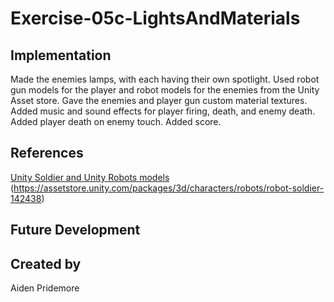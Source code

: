 # Exercise-05c-LightsAndMaterials


## Implementation
Made the enemies lamps, with each having their own spotlight. Used robot gun models for the player and robot models for the enemies from the Unity Asset store. Gave the enemies and player gun custom material textures. Added music and sound effects for player firing, death, and enemy death. Added player death on enemy touch. Added score.
## References
[Unity Soldier and Unity Robots models ](https://assetstore.unity.com/packages/3d/characters/enemy-robots-134968?clickref=1011lzT9cv8G&utm_source=partnerize&utm_medium=affiliate&utm_campaign=unity_affiliate)
(https://assetstore.unity.com/packages/3d/characters/robots/robot-soldier-142438)
## Future Development

## Created by
Aiden Pridemore
